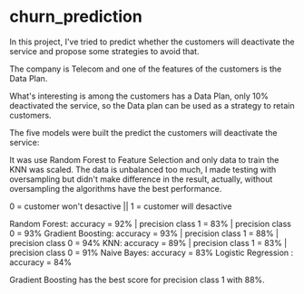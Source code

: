 # churn_prediction

In this project, I've tried to predict whether the customers will deactivate the service and propose some strategies to avoid that.


The company is Telecom and one of the features of the customers is the Data Plan.


What's interesting is among the customers has a Data Plan, only 10% deactivated the service, so the Data plan can be used as a strategy to retain customers.


The five models were built the predict the customers will deactivate the service:

It was use Random Forest to Feature Selection and only data to train the KNN was scaled.
The data is unbalanced too much, I made testing with oversampling but didn't make difference in the result, actually, without oversampling the algorithms have the best performance.



0 = customer won't desactive || 1 = customer will desactive

Random Forest: accuracy = 92% | precision class 1 = 83% | precision class 0 = 93%
Gradient Boosting: accuracy = 93% | precision class 1 = 88% | precision class 0 = 94%
KNN: accuracy = 89% | precision class 1 = 83% | precision class 0 = 91%
Naive Bayes: accuracy = 83%
Logistic Regression : accuracy = 84%


Gradient Boosting has the best score for precision class 1 with 88%.

